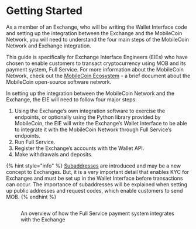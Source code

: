 # Getting Started

As a member of an Exchange, who will be writing the Wallet Interface code and setting up the integration between the
Exchange and the MobileCoin Network, you will need to understand the four main steps of the MobileCoin Network and
Exchange integration.

This guide is specifically for Exchange Interface Engineers (EIEs) who have chosen to enable customers to transact
cryptocurrency using MOB and its payment system, Full Service. For more information about the MobileCoin Network, check
out
the [MobileCoin Ecosystem](https://docs.google.com/document/d/1hDU2hHjnMdqQtfkCPxcq__BbFNkDN1iDCm6Jw1kJD3g/edit?usp=sharing) -
a brief document about the MobileCoin open-source software network.

In setting up the integration between the MobileCoin Network and the Exchange, the EIE will need to follow four major
steps:

1. Using the Exchange’s own integration software to exercise the endpoints, or optionally using the Python library
   provided by MobileCoin, the EIE will write the Exchange’s Wallet Interface to be able to integrate it with the
   MobileCoin Network through Full Service’s endpoints.
2. Run Full Service.&#x20;
3. Register the Exchange’s accounts with the Wallet API.&#x20;
4. Make withdrawals and deposits.

{% hint style="info" %}
[Subaddresses](../../glossary/subaddress.md) are introduced and may be a new concept to Exchanges. But, it is a very
important detail that enables KYC for Exchanges and must be set up in the Wallet Interface before transactions can
occur. The importance of subaddresses will be explained when setting up public addresses and request codes, which enable
customers to send MOB.
{% endhint %}

<figure><img src="../../.gitbook/assets/4 steps.png" alt=""><figcaption><p>An overview of how the Full Service payment system integrates with the Exchange</p></figcaption></figure>
